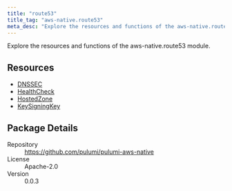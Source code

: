 ```yaml
---
title: "route53"
title_tag: "aws-native.route53"
meta_desc: "Explore the resources and functions of the aws-native.route53 module."
---
```


<!-- WARNING: this file was generated by Pulumi Docs Generator. -->
<!-- Do not edit by hand unless you're certain you know what you are doing! -->

Explore the resources and functions of the aws-native.route53 module.

<h2 id="resources">Resources</h2>
<ul class="api">
    <li><a href="dnssec" title="DNSSEC"><span class="symbol resource"></span>DNSSEC</a></li>
    <li><a href="healthcheck" title="HealthCheck"><span class="symbol resource"></span>HealthCheck</a></li>
    <li><a href="hostedzone" title="HostedZone"><span class="symbol resource"></span>HostedZone</a></li>
    <li><a href="keysigningkey" title="KeySigningKey"><span class="symbol resource"></span>KeySigningKey</a></li>
</ul>

<h2 id="package-details">Package Details</h2>
<dl class="package-details">
	<dt>Repository</dt>
	<dd><a href="https://github.com/pulumi/pulumi-aws-native">https://github.com/pulumi/pulumi-aws-native</a></dd>
	<dt>License</dt>
	<dd>Apache-2.0</dd>
	<dt>Version</dt>
	<dd>0.0.3</dd>
</dl>

